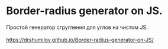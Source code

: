 # Border-radius generator on JS.
Простой генератор сгругления для углов на чистом JS.
<br><br>
https://drshumilov.github.io/Border-radius-generator-on-JS/
